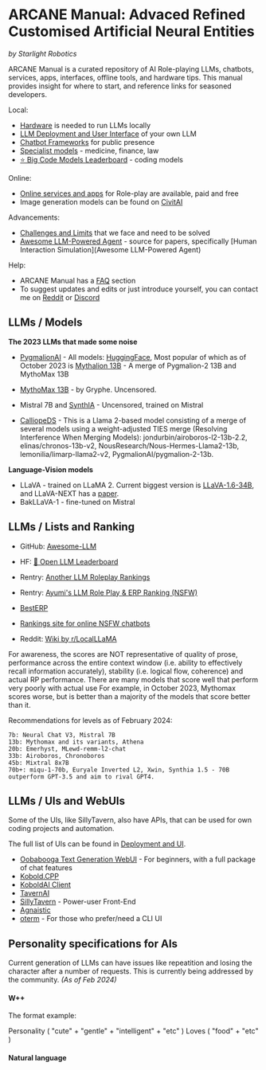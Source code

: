 # ARCANE Manual: Advaced Refined Customised Artificial Neural Entities

*by Starlight Robotics*

ARCANE Manual is a curated repository of AI Role-playing LLMs, chatbots, services, apps, interfaces, offline tools, and hardware tips. This manual provides insight for where to start, and reference links for seasoned developers.

Local:
* [Hardware](hardware.md) is needed to run LLMs locally
* [LLM Deployment and User Interface](deployment-and-ui.md) of your own LLM
* [Chatbot Frameworks](chatbot-frameworks.md) for public presence
* [Specialist models](specialist-models.md) - medicine, finance, law
* [⭐ Big Code Models Leaderboard](https://huggingface.co/spaces/bigcode/bigcode-models-leaderboard) - coding models

Online:
* [Online services and apps](online-services.md) for Role-play are available, paid and free
* Image generation models can be found on [CivitAI](https://civitai.com/)

Advancements:
* [Challenges and Limits](challenges.md) that we face and need to be solved
* [Awesome LLM-Powered Agent](https://github.com/hyp1231/awesome-llm-powered-agent#human-interaction-simulation) - source for papers, specifically [Human Interaction Simulation](Awesome LLM-Powered Agent)

Help:
* ARCANE Manual has a [FAQ](faq.md) section
* To suggest updates and edits or just introduce yourself, you can contact me on [Reddit](https://www.reddit.com/r/starlightrobotics/) or [Discord](https://discord.gg/zarD7dweKz)

## LLMs / Models

**The 2023 LLMs that made some noise**

* [PygmalionAI](https://github.com/PygmalionAI) - 
All models: [HuggingFace](https://huggingface.co/PygmalionAI), Most popular of which as of October 2023 is [Mythalion 13B](https://huggingface.co/PygmalionAI/mythalion-13b) - A merge of Pygmalion-2 13B and MythoMax 13B

* [MythoMax 13B](https://huggingface.co/Gryphe/MythoMax-L2-13b) - by Gryphe. Uncensored.

* Mistral 7B and [SynthIA](https://huggingface.co/TheBloke/Synthia-7B-v1.3-GGUF) - Uncensored, trained on Mistral

* [CalliopeDS](https://huggingface.co/Doctor-Shotgun/CalliopeDS-L2-13B) - This is a Llama 2-based model consisting of a merge of several models using a weight-adjusted TIES merge (Resolving Interference When Merging Models): jondurbin/airoboros-l2-13b-2.2, elinas/chronos-13b-v2, NousResearch/Nous-Hermes-Llama2-13b, lemonilia/limarp-llama2-v2,   PygmalionAI/pygmalion-2-13b.

**Language-Vision models**

* LLaVA - trained on LLaMA 2. Current biggest version is [LLaVA-1.6-34B](https://huggingface.co/liuhaotian/llava-v1.6-34b), and LLaVA-NEXT has a [paper](https://llava-vl.github.io/blog/2024-01-30-llava-next/).
* BakLLaVA-1 - fine-tuned on Mistral


## LLMs / Lists and Ranking

* GitHub: [Awesome-LLM](https://github.com/Hannibal046/Awesome-LLM)

* HF: [🤗 Open LLM Leaderboard](https://huggingface.co/spaces/HuggingFaceH4/open_llm_leaderboard)
* Rentry: [Another LLM Roleplay Rankings](https://rentry.co/ALLMRR)
* Rentry: [Ayumi's LLM Role Play & ERP Ranking (NSFW)](https://rentry.co/ayumi_erp_rating)
* [BestERP](https://besterp.ai/s/models)
* [Rankings site for online NSFW chatbots](https://nsfw-chatbot-rankings.web.app/#/)
* Reddit: [Wiki by r/LocalLLaMA](https://www.reddit.com/r/LocalLLaMA/wiki/models/)

For awareness, the scores are NOT representative of quality of prose, performance across the entire context window (i.e. ability to effectively recall information accurately), stability (i.e. logical flow, coherence) and actual RP performance. There are many models that score well that perform very poorly with actual use 
For example, in October 2023, Mythomax scores worse, but is better than a majority of the models that score better than it.

Recommendations for levels as of February 2024:

    7b: Neural Chat V3, Mistral 7B
    13b: Mythomax and its variants, Athena
    20b: Emerhyst, MLewd-remm-l2-chat
    33b: Airoboros, Chronoboros
    45b: Mixtral 8x7B
    70b+: miqu-1-70b, Euryale Inverted L2, Xwin, Synthia 1.5 - 70B outperform GPT-3.5 and aim to rival GPT4.


## LLMs / UIs and WebUIs

Some of the UIs, like SillyTavern, also have APIs, that can be used for own coding projects and automation.

The full list of UIs can be found in [Deployment and UI](deployment-and-ui.md).

- [Oobabooga Text Generation WebUI](https://github.com/oobabooga/text-generation-webui) - For beginners, with a full package of chat features
- [Kobold.CPP](https://github.com/LostRuins/koboldcpp)
- [KoboldAI Client](https://github.com/KoboldAI/KoboldAI-Client)
- [TavernAI](https://github.com/TavernAI/TavernAI)
- [SillyTavern](https://docs.sillytavern.app/) - Power-user Front-End
- [Agnaistic](https://agnai.chat/)
- [oterm](https://github.com/ggozad/oterm) - For those who prefer/need a CLI UI

## Personality specifications for AIs

Current generation of LLMs can have issues like repeatition and losing the character after a number of requests. This is currently being addressed by the community. 
*(As of Feb 2024)*

#### W++
The format example:

Personality ( "cute" + "gentle" + "intelligent" + "etc" ) Loves ( "food" + "etc" ) 

#### Natural language

